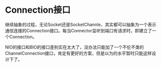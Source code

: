 # Connection接口

继续抽象的过程，无论Socket还是SocketChannle，其实都可以抽象为一个表示通信连接的Connection接口。每当Connector监听到端口有请求时，即建立了一个Connection。

NIO的接口和BIO的接口差别实在太大了，没办法只能加了一个不伦不类的ChannelConnection接口，肯定有更好的方案，但是以为的水平暂时只能这样设计下了。



